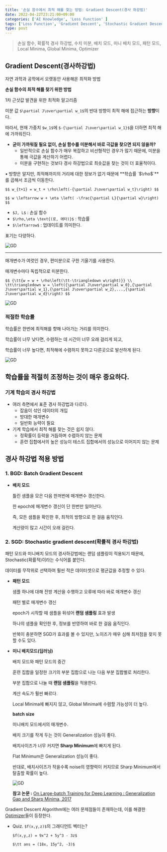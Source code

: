 ```yaml
---
title: '손실 함수에서 최적 해를 찾는 방법: Gradient Descent(경사 하강법)'
date: 2022-04-22T23:21:00+09:00
categories: ['AI Knowledge', 'Loss Function' ]
tags: ['Loss Function', 'Gradient Descent', 'Stochastic Gradient Descent','Batch Mode','Mini Batch Mode','Pattern Mode' ]
type: post
---
```


> 손실 함수, 확률적 경사 하강법, 수치 미분, 배치 모드, 미니 배치 모드, 패턴 모드, Local Minima, Global Minima, Optimizer

## Gradient Descent(경사하강법)

자연 과학과 공학에서 오랫동안 사용해온 최적화 방법

**손실 함수의 최적 해를 찾기 위한 방법**

1차 근삿값 발견을 위한 최적화 알고리즘

미분 값 `$\partial J\over\partial w_1$`의 반대 방향이 최적 해에 접근하는 **방향**이다.

따라서, 현재 가중치 `$w_1$`에 `$-{\partial J\over\partial w_1}$`을 더하면 최적 해에 가까워진다.

- **굳이 가까워질 필요 없이, 손실 함수를 미분해서 바로 극값을 찾으면 되지 않을까?**
    - 일반적으로 손실 함수가 매우 복잡하고 비선형적인 경우가 많기 때문에, 미분을 통해 극값을 계산하기 어렵다.
    - 미분을 구현하는 것보다 경사 하강법으로 최솟값을 찾는 것이 더 효율적이다.

<aside>
▪️ 방향은 알지만, 최적해까지의 거리에 대한 정보가 없기 때문에 **학습률 `$\rho$`**를 곱해서 조금씩 이동한다.

`$$
w_{t+1} = w_t + \rho\left(-{\partial J\over\partial w_t}\right)
$$`

`$$
w \leftarrow w + \eta \left( -\frac{\partial L}{\partial w}\right)
$$`

- `$J, L$` : 손실 함수
- `$\rho,\eta \text{(로, 에타)}$` : 학습률
- `$\leftarrow$` : 업데이트를 의미한다.

표기는 다양하다.

![GD](gd.png)

---

매개변수가 여럿인 경우, 편미분으로 구한 기울기를 사용한다.

매개변수마다 독립적으로 미분한다.

`$$
{\tt{w = w + \rho\left(\tt-\triangledown w\right)}}
\\
\tt\triangledown w = \left({\partial J\over\partial w_0},{\partial J\over\partial w_1},{\partial J\over\partial w_2},...,{\partial J\over\partial w_d}\right)
$$`

![GD](gd1.png)

</aside>

### 적절한 학습률

학습률은 한번에 최적해를 향해 나아가는 거리를 의미한다.

학습률이 너무 낮다면, 수렴하는 데 시간이 너무 오래 걸리게 되고,

학습률이 너무 높다면, 최적해에 수렴하지 못하고 다른곳으로 발산하게 된다.

![GD](gd2.png)

학습률을 적절히 조정하는 것이 매우 중요하다.
---

### 기계 학습의 경사 하강법

- 여러 측면에서 표준 경사 하강법과 다르다.
    - 잡음이 섞인 데이터의 개입
    - 방대한 매개변수
    - 일반화 능력이 필요
- 기계 학습에서 최적 해를 찾는 것은 쉽지 않다.
    - 정확률이 등락을 거듭하며 수렴하지 않는 문제
    - 훈련 집합에서의 높은 성능이 테스트 집합에서의 성능으로 이어지지 않는 문제

## 경사 하강법 적용 방법

### 1. **BGD: Batch Gradient Descent**
- **배치 모드**
    
    틀린 샘플을 모은 다음 한꺼번에 매개변수 갱신한다.
    
    한 epoch에 매개변수 갱신이 단 한번만 일어난다.
    
    즉, 모든 샘플을 확인한 후, 최적의 방향으로 한 걸음 움직인다.
    
    계산량이 많고 시간이 오래 걸린다.
        
### 2. SGD: Stochastic gradient descent(확률적 경사 하강법)

패턴 모드와 미니배치 모드의 경사하강법에는 랜덤 샘플링이 적용되기 때문에, Stochastic(확률적)이라는 수식어를 붙인다.

데이터를 무작위로 선택하여 훨씬 적은 데이터셋으로 평균값을 추정할 수 있다.

- **패턴 모드**
    
    샘플 하나에 대해 전방 계산을 수행하고 오류에 따라 바로 매개변수 갱신
    
    패턴 별로 매개변수 갱신
    
    epoch가 시작할 때 샘플을 뒤섞어 **랜덤 샘플링** 효과 발생
    
    하나의 샘플을 확인한 후, 정보를 반영하여 바로 한 걸음 움직인다.
    
    반복이 충분하면 SGD가 효과를 볼 수 있지만, 노이즈가 매우 심해 최저점을 찾지 못할 수도 있다.
    
- **미니 배치모드(딥러닝)**
    
    배치 모드와 패턴 모드의 중간
    
    훈련 집합을 일정한 크기의 부분 집합으로 나눈 다음 부분 집합별로 처리한다.
    
    부분 집합으로 나눌 때 **랜덤 샘플링**을 적용한다.
    
    계산 속도가 훨씬 빠르다.
    
    Local Minima에 빠지지 않고, Global Minima에 수렴할 가능성이 더 높다.
    
    **batch size**

    미니배치 모드에서의 매개변수.
    
    배치 크기를 작게 두는 것이 Generalization 성능이 좋다.
    
    배치사이즈가 너무 커지면 **Sharp Minimum**에 빠지게 된다.
    
    Flat Minimum은 Generalization 성능이 좋다.
    
    반대로, 배치사이즈가 작을수록 noise의 영향력이 커지므로 Sharp Minimum에서 탈출할 확률이 높다.
    
    ![GD](gd3.png)
    
    **참고 논문 :** [On Large-batch Training for Deep Learning : Generalization Gap and Sharp Minima, 2017](https://arxiv.org/pdf/1609.04836.pdf)


Gradient Descent Algorithm에는 여러 문제점들이 존재하는데, 이를 해결한 [Optimizer](https://osmin625.github.io/posts/Optimizer/)들이 등장한다.

- Quiz. `$f(x,y,z)$`의 그래디언트 벡터는?
    
    `$f(x,y,z) = 9x^2 + 5y^3 - 3z$`
    
    `$\tt ans = (18x, 15y^2, -3)$`